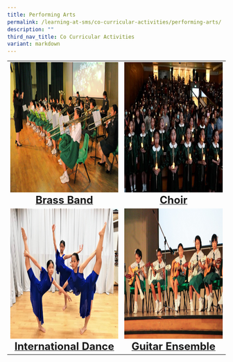 ```yaml
---
title: Performing Arts
permalink: /learning-at-sms/co-curricular-activities/performing-arts/
description: ""
third_nav_title: Co Curricular Activities
variant: markdown
---
```


	
<table>
<tbody><tr>
		<td><a href="/learning-at-sms/co-curricular-activities/brass-band/"><img alt="brassband" src="/images/CCAs/Brass%20Band/band2024.jpg" style="width:450px;height:300px;"><b></b><center><font size="5"><b>Brass Band</b></font></center></a></td>
<td><a href="/learning-at-sms/co-curricular-activities/choir/"><img alt="choir" src="/images/CCAs/Choir/performing%20at%20180th%20founder's%20day%20service.jpg" style="width:450px;height:300px;"><center><font size="5"><b>Choir</b></font></center></a></td>
</tr>
	<tr>
		<td><a href="/learning-at-sms/co-curricular-activities/international-dance/"><img alt="intdance" src="/images/CCAs/International%20Dance/intdance01.jpeg" style="width:450px;height:300px;"><center><font size="5"><b>International Dance</b></font></center></a></td>
		<td><a href="/learning-at-sms/co-curricular-activities/guitar-ensemble/"><img alt="guitar" src="/images/CCAs/Guitar%20Ensemble/guitarspotlight_01.jpg" style="width:450px;height:300px;"><center><font size="5"><b>Guitar Ensemble</b></font></center></a></td>
</tr>
	</tbody></table>